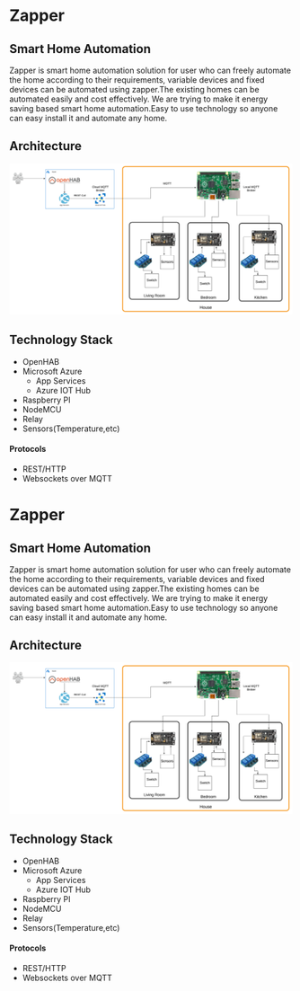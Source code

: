 # Zapper 

## Smart Home Automation

Zapper is smart home automation solution for user who can freely automate the home according to their requirements, variable devices and fixed devices can be automated using zapper.The existing homes can be automated easily and cost effectively. We are trying to make it energy saving based smart home automation.Easy to use technology so anyone can easy install it and automate any home.

## Architecture 

![img-1](Zapper.png)

## Technology Stack 

- OpenHAB
- Microsoft Azure 
	- App Services
	- Azure IOT Hub
- Raspberry PI
- NodeMCU
- Relay
- Sensors(Temperature,etc)

#### Protocols

- REST/HTTP
- Websockets over MQTT 



# Zapper 

## Smart Home Automation

Zapper is smart home automation solution for user who can freely automate the home according to their requirements, variable devices and fixed devices can be automated using zapper.The existing homes can be automated easily and cost effectively. We are trying to make it energy saving based smart home automation.Easy to use technology so anyone can easy install it and automate any home.

## Architecture 

![img-1](Zapper.png)

## Technology Stack 

- OpenHAB
- Microsoft Azure 
	- App Services
	- Azure IOT Hub
- Raspberry PI
- NodeMCU
- Relay
- Sensors(Temperature,etc)

#### Protocols

- REST/HTTP
- Websockets over MQTT 



